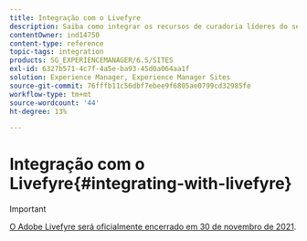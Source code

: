 ```yaml
---
title: Integração com o Livefyre
description: Saiba como integrar os recursos de curadoria líderes do setor do Livefyre à sua instância do AEM 6.5, permitindo a publicação de conteúdo valioso gerado pelo usuário (UGC) de redes sociais em seu site em minutos.
contentOwner: ind14750
content-type: reference
topic-tags: integration
products: SG_EXPERIENCEMANAGER/6.5/SITES
exl-id: 6327b571-4c7f-4a5e-ba93-45d0a064aa1f
solution: Experience Manager, Experience Manager Sites
source-git-commit: 76fffb11c56dbf7ebee9f6805ae0799cd32985fe
workflow-type: tm+mt
source-wordcount: '44'
ht-degree: 13%

---
```


# Integração com o Livefyre{#integrating-with-livefyre}

>[!IMPORTANT]
>
>[O Adobe Livefyre será oficialmente encerrado em 30 de novembro de 2021](https://experienceleague.adobe.com/docs/discontinued/using/livefyre.html).

<!-- Learn how to integrate Livefyre's industry-leading curation capabilities with your AEM 6.5 instance, allowing you to publish valuable user-generated content (UGC) from social networks to your site in minutes.

## Getting Started {#getting-started}

### Install Livefyre Package for AEM {#install-livefyre-package-for-aem}

AEM 6.5 comes with Livefyre feature package 1.2.6 pre-installed. This package only includes limited Livefyre integration with AEM Sites and must be uninstalled before installing an updated package. With the latest package, you can experience the full integration of Livefyre with AEM, including Sites, Assets, and Commerce.

>[!NOTE]
>
>Some features of the AEM-LF package depend on Social Component Framework (SCF). If you are using the Livefyre feature pack as part of a non-communities site, you must declare *cq.social.scf* as a dependency in the author clientlibs of the website. If you are using the LF feature pack as part of a communities website, this dependency should already be declared.

1. From the AEM homepage, click the **Tools** icon on the left rail.
1. Navigate to **Deployment &gt; Packages**.
1. In the Package Manager, scroll until you see the pre-installed Livefyre feature package, then click the package title **cq-social-livefyre-pkg-1.2.6.zip** to expand the options.
1. Click **More &gt; Uninstall**.

   ![livefyre-aem-uninstall-64](assets/livefyre-aem-uninstall-64.png)

1. Download Livefyre package from [Software Distribution](https://experience.adobe.com/#/downloads/content/software-distribution/en/aem.html).

1. From the Package Manager, install the downloaded package. See [How to Work with Packages](/help/sites-administering/package-manager.md) for more information on using Software Distribution and packages in AEM

   ![livefyre-aem4-6-4](assets/livefyre-aem4-6-4.png)

   Your Livefyre-AEM package is now installed. Before you can begin using the integration features, you must Configure AEM to use Livefyre.

   For more information and release notes on feature packs, see [Feature Packs](https://experienceleague.adobe.com/docs/experience-manager-65/release-notes/home.html).

### Configure AEM to use Livefyre: Create a Configuration Folder {#configure-aem-to-use-livefyre-create-a-configuration-folder}

1. From the AEM homepage, click the **Tools** icon in the left rail, then navigate to **General &gt; Configuration Browser**.
   * See the [Configuration Browser](/help/sites-administering/configurations.md) documentation for more information.
1. Click **Create** to open the Create Configuration dialog.
1. Name your configuration and check the **Cloud Configurations** checkbox.

   This will create a folder under **Tools &gt; Deployment &gt; Livefyre Configuration** with the name provided.

   ![livefyre-aem-create-config-folder](assets/livefyre-aem-create-config-folder.png)

### Configure AEM to use Livefyre: Create a Livefyre Configuration {#configure-aem-to-use-livefyre-create-a-livefyre-configuration}

Configure AEM to use your organization's Livefyre license credentials, allowing communication between Livefyre and AEM.

1. From the AEM homepage, click the **Tools** icon in the left rail, then navigate to **Deployment &gt; Livefyre Configuration**.
1. Select the configuration folder in which you want to create a Livefyre configuration, then click **Create**.

   ![create-livefyre-configuration1](assets/create-livefyre-configuration1.png)

   >[!NOTE]
   >
   >Folders must have Cloud Configurations enabled in their properties before Livefyre configurations can be added to them. Configuration folders are created and managed in the [Configuration Browser.](/help/sites-administering/configurations.md)
   >
   >You cannot create a name for a configuration—it is referenced by the path of the folder it is in. You can only have one configuration per folder.

1. Select the newly created Livefyre configuration card, then click **Properties**.

   ![create-livefyre-configuration2](assets/create-livefyre-configuration2.png)

1. Enter your organization's Livefyre credentials, then click **OK**.

   ![configure-aem2](assets/configure-aem2.png)

   To access this information, open Livefyre studio and navigate to **Settings &gt; Integration Settings &gt; Credentials**.

   Your AEM instance is now configured to use Livefyre and you can use the integration features.

### Customize Single Sign-on Integration {#customize-single-sign-on-integration}

The Livefyre for AEM package includes an out-of-the-box integration between AEM Communities profiles and Livefyre's SSO service.

When users log into your AEM site, they are also logged into Livefyre social components. When a logged-out user attempts to use a Livefyre component feature that requires authentication (like uploading a photo), the Livefyre component initiates user authentication.

The default authentication integration may not be perfect for every site. To best match the authentication flow in your site templates, you can override the default Livefyre Authentication Delegate to meet your needs. Use these steps:

1. Using CRXDE Lite, copy */libs/social/integrations/livefyre/components/authorizablecomponent/authclientlib* to */apps/social/integrations/livefyre/components/authorizablecomponent/authclientlib*.
1. Edit and save */apps/social/integrations/livefyre/components/authorizablecomponent/authclientlib/auth.js* to implement a Livefyre Auth Delegate that meets your needs.

   For more information on AEM Clientlibs, see [Using Client-Side Libraries](https://experienceleague.adobe.com/docs/experience-manager-65/developing/introduction/clientlibs.html).

## Use Livefyre with AEM Sites {#use-livefyre-with-aem-sites}

### Add Livefyre Components to a Page {#add-livefyre-components-to-a-page}

Before adding Livefyre components to a page within Sites, you must enable Livefyre for the page by either inheriting a Livefyre cloud configuration from a parent page or by adding the configuration directly to the page. Refer to your implementation for how to include cloud services on your site.

Once Livefyre is enabled for the page, containers must be configured to allow Livefyre components. See [Configuring Components in Design Mode](https://experienceleague.adobe.com/docs/experience-manager-65/authoring/siteandpage/default-components-designmode.html) for instructions on how to enable different components.

>[!NOTE]
>
>Apps requiring authentication to post do not function until authentication is configured in Customize Single Sign-on Integration.

1. From the **Components** side panel in design mode, select **Livefyre** from the menu to limit the list to available Livefyre components.

   ![livefyre-add](assets/livefyre-add.png)

1. Select a Livefyre component, and drag it into position on your page.
1. Select whether to create a Livefyre app or to embed an existing one.

   If embedding an existing app, AEM asks you to select the App. If creating an App, the App must be populated before any content appears. The App will be created in the Livefyre site and network selected when Livefyre cloud configuration was enabled for the page.

   For more information on inserting components, see [Editing Page Content](https://experienceleague.adobe.com/docs/experience-manager-65/authoring/authoring/editing-content.html).

### Edit a Livefyre Component for an AEM Page. {#edit-a-livefyre-component-for-an-aem-page}

You can only configure and edit a Livefyre component in Livefyre Studio. From AEM:

1. Click the Livefyre component to configure.
1. Click the **Configure** icon (wrench) to open the configuration dialog.
1. Click **To edit this component, go to Livefyre Studio**.
1. Edit the App in Livefyre Studio.

## Use Livefyre with AEM Assets {#use-livefyre-with-aem-assets}

### Request Rights and Import UGC into AEM Assets {#request-rights-and-import-ugc-into-aem-assets}

You can import Twitter and Instagram user-generated content (UGC) from Livefyre Studio to AEM Assets using the UGC Importer. After selecting the content to import, you must then request rights to the content before the import can be completed.

>[!NOTE]
>
>Before using Assets to import UGC, you must set up Social Accounts and Rights Requests accounts in Livefyre Studio. See [Setting: Rights Requests](https://experienceleague.adobe.com/docs/livefyre/using/rights-requests/c-how-requesting-rights-works.html) for more information.

To import UGC into AEM Assets:

1. From the AEM homepage, navigate to **Assets &gt; Files**.
1. Click **Create**, then click **Import UGC.**

   ![livefyre-aem-import-ugc](assets/livefyre-aem-import-ugc.png)

1. Find content:

    * From Livefyre by clicking the UGC Library tab. Use the filters and search to find content from the UGC Library.
    * From Twitter and Instagram by clicking the Twitter or Instagram tab. Use the search or filters to find content.

1. Select the assets you want to import. The assets you select are automatically counted and saved under the **Selected** tab.
1. **Optional**: Click the **Selected** tab and review your selected UGC content to import.
1. Click **Next**.

   ![livefyre-aem-import-ugc2](assets/livefyre-aem-import-ugc2.png)

1. For rights requests, choose one of the following options for each asset:

   For Instagram:

    * **Manually Request Rights** to get a message that can be copied and pasted and manually sent to the content owners via Instagram.
    * **Manually Attribute Content Rights** to override the rights for individual assets.

   >[!NOTE]
   >
   >Due to updates affecting the aggregation of content from non-business user accounts, we can no longer post comments on your behalf or automatically check for replies from the author. [Click here to find out more](https://developers.facebook.com/blog/post/2018/04/04/facebook-api-platform-product-changes/).

   ![livefyre-aem-import-ugc3-6-4](assets/livefyre-aem-import-ugc3-6-4.png)

   For Twitter:

    * **Message Author** to send a message to the content owner requesting rights to the asset.
    * **Manually Attribute Content Rights** to override the rights for individual assets.

1. Click **Import**.

   If you sent a Twitter rights request, the content owner will see the rights request message on their account:

   ![livefyre-aem-rights-request-twitter](assets/livefyre-aem-rights-request-twitter.png)

   >[!NOTE]
   >
   >Twitter has limits on identical requests coming from the same account. When importing more than a couple assets, modify the messages individually to avoid being flagged.

1. Click **Done** in the top-right corner to finish the Rights Request workflow.

   You can see the status of a pending Rights Request for an asset in Livefyre Studio. If content is pending a rights request, the asset will not display in AEM Assets until rights are granted. The asset automatically appears in AEM Assets when a Rights Request is granted.

   For Instagram, you must track the content owner's response and manually grant rights if given rights to the content.

## Use Livefyre with AEM Commerce {#use-livefyre-with-aem-commerce}

### Import Product Catalogs into Livefyre with AEM Commerce {#import-product-catalogs-into-livefyre-with-aem-commerce}

AEM Commerce users can seamlessly integrate their existing product catalog into Livefyre to drive user engagement in Livefyre's visualization Apps.

After you import the product catalog, the products show up in real time in your Livefyre instance. If you edit or delete items in your AEM Commerce Product Catalog, the changes automatically update in Livefrye.

1. Ensure you have the latest Livefyre for AEM package installed on your AEM instance.
1. From the AEM homepage, navigate to **AEM Commerce**.
1. Create a collection or use an existing collection.
1. Hover over the collection and click **Collection Properties** (pencil icon).
1. Check **Sync to Livefyre**.
1. Fill in **Livefyre Page Prefix** to link this collection to a specific page in AEM.

   The page prefix defines the root path in your environment where searching for product pages begins. Livefyre chooses the first page that has a corresponding product associated to it. To get different pages for different products, multiple collections are needed.

## AEM Support Matrix for Livefyre Apps {#aem-support-matrix-for-livefyre-apps}

| Livefyre Apps |AEM 6.1 |AEM 6.2 |AEM 6.3 |AEM 6.4 |
|---|---|---|---|---|
| Carousel |X |X |X |X |
| Chat |X |X |X |X |
| Comments |X |X |X |X |
| Filmstrip |  |X |X |X |
| LiveBlog |X |X |X |X |
| Map |X |X |X |X |
| Media Wall |X |X |X |X |
| Mosaic |X |X |X |X |
| Poll |  |X |X |X |
| Reviews |  |X |X |X |
| Single Card |X |X |X |X |
| Storify 2 |  |X |X |X |
| Trending |  |X |X |X |
| Upload Button |  |X |X |X | -->
